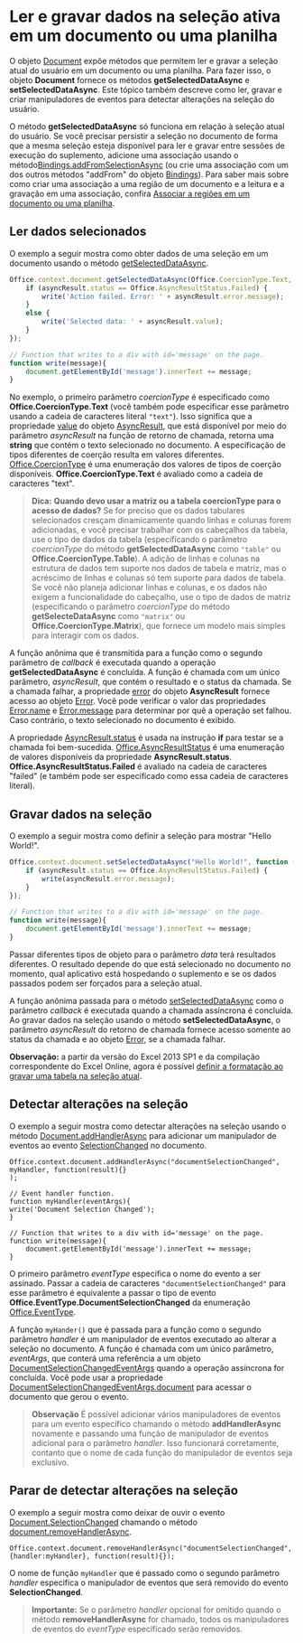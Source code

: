 
# <a name="read-and-write-data-to-the-active-selection-in-a-document-or-spreadsheet"></a>Ler e gravar dados na seleção ativa em um documento ou uma planilha

O objeto [Document](http://dev.office.com/reference/add-ins/shared/document) expõe métodos que permitem ler e gravar a seleção atual do usuário em um documento ou uma planilha. Para fazer isso, o objeto **Document** fornece os métodos **getSelectedDataAsync** e **setSelectedDataAsync**. Este tópico também descreve como ler, gravar e criar manipuladores de eventos para detectar alterações na seleção do usuário.

O método **getSelectedDataAsync** só funciona em relação à seleção atual do usuário. Se você precisar persistir a seleção no documento de forma que a mesma seleção esteja disponível para ler e gravar entre sessões de execução do suplemento, adicione uma associação usando o método[Bindings.addFromSelectionAsync](http://msdn.microsoft.com/en-us/library/edc99214-e63e-43f2-9392-97ead42fc155.aspx) (ou crie uma associação com um dos outros métodos "addFrom" do objeto [Bindings](http://msdn.microsoft.com/en-us/library/09979e31-3bfb-45be-adda-0f7cc2db1fe1.aspx)). Para saber mais sobre como criar uma associação a uma região de um documento e a leitura e a gravação em uma associação, confira [Associar a regiões em um documento ou uma planilha](../../docs/develop/bind-to-regions-in-a-document-or-spreadsheet.md).


## <a name="read-selected-data"></a>Ler dados selecionados


O exemplo a seguir mostra como obter dados de uma seleção em um documento usando o método [getSelectedDataAsync](../../reference/shared/document.getselecteddataasync.md).


```js
Office.context.document.getSelectedDataAsync(Office.CoercionType.Text, function (asyncResult) {
    if (asyncResult.status == Office.AsyncResultStatus.Failed) {
        write('Action failed. Error: ' + asyncResult.error.message);
    }
    else {
        write('Selected data: ' + asyncResult.value);
    }
});

// Function that writes to a div with id='message' on the page.
function write(message){
    document.getElementById('message').innerText += message; 
}
```

No exemplo, o primeiro parâmetro _coercionType_ é especificado como **Office.CoercionType.Text** (você também pode especificar esse parâmetro usando a cadeia de caracteres literal `"text"`). Isso significa que a propriedade [value](../../reference/shared/asyncresult.status.md) do objeto [AsyncResult](http://dev.office.com/reference/add-ins/shared/asyncresult), que está disponível por meio do parâmetro _asyncResult_ na função de retorno de chamada, retorna uma **string** que contém o texto selecionado no documento. A especificação de tipos diferentes de coerção resulta em valores diferentes. [Office.CoercionType](http://dev.office.com/reference/add-ins/shared/coerciontype-enumeration) é uma enumeração dos valores de tipos de coerção disponíveis. **Office.CoercionType.Text** é avaliado como a cadeia de caracteres "text".


 >**Dica:**   **Quando devo usar a matriz ou a tabela coercionType para o acesso de dados?** Se for preciso que os dados tabulares selecionados cresçam dinamicamente quando linhas e colunas forem adicionadas, e você precisar trabalhar com os cabeçalhos da tabela, use o tipo de dados da tabela (especificando o parâmetro _coercionType_ do método **getSelectedDataAsync** como `"table"` ou **Office.CoercionType.Table**). A adição de linhas e colunas na estrutura de dados tem suporte nos dados de tabela e matriz, mas o acréscimo de linhas e colunas só tem suporte para dados de tabela. Se você não planeja adicionar linhas e colunas, e os dados não exigem a funcionalidade do cabeçalho, use o tipo de dados de matriz (especificando o parâmetro _coercionType_ do método **getSelecteDataAsync** como `"matrix"` ou **Office.CoercionType.Matrix**), que fornece um modelo mais simples para interagir com os dados.

A função anônima que é transmitida para a função como o segundo parâmetro de _callback_ é executada quando a operação **getSelectedDataAsync** é concluída. A função é chamada com um único parâmetro, _asyncResult_, que contém o resultado e o status da chamada. Se a chamada falhar, a propriedade [error](../../reference/shared/asyncresult.context.md) do objeto **AsyncResult** fornece acesso ao objeto [Error](http://dev.office.com/reference/add-ins/shared/error). Você pode verificar o valor das propriedades [Error.name](../../reference/shared/error.name.md) e [Error.message](../../reference/shared/error.message.md) para determinar por quê a operação set falhou. Caso contrário, o texto selecionado no documento é exibido.

A propriedade [AsyncResult.status](../../reference/shared/asyncresult.error.md) é usada na instrução **if** para testar se a chamada foi bem-sucedida. [Office.AsyncResultStatus](http://dev.office.com/reference/add-ins/shared/asyncresultstatus-enumeration) é uma enumeração de valores disponíveis da propriedade **AsyncResult.status**. **Office.AsyncResultStatus.Failed** é avaliado na cadeia de caracteres "failed" (e também pode ser especificado como essa cadeia de caracteres literal).


## <a name="write-data-to-the-selection"></a>Gravar dados na seleção


O exemplo a seguir mostra como definir a seleção para mostrar "Hello World!".


```js
Office.context.document.setSelectedDataAsync("Hello World!", function (asyncResult) {
    if (asyncResult.status == Office.AsyncResultStatus.Failed) {
        write(asyncResult.error.message);
    }
});

// Function that writes to a div with id='message' on the page.
function write(message){
    document.getElementById('message').innerText += message; 
}
```

Passar diferentes tipos de objeto para o parâmetro _data_ terá resultados diferentes. O resultado depende do que está selecionado no documento no momento, qual aplicativo está hospedando o suplemento e se os dados passados podem ser forçados para a seleção atual.

A função anônima passada para o método [setSelectedDataAsync](../../reference/shared/document.setselecteddataasync.md) como o parâmetro _callback_ é executada quando a chamada assíncrona é concluída. Ao gravar dados na seleção usando o método **setSelectedDataAsync**, o parâmetro _asyncResult_ do retorno de chamada fornece acesso somente ao status da chamada e ao objeto [Error](http://dev.office.com/reference/add-ins/shared/error), se a chamada falhar.

 **Observação:** a partir da versão do Excel 2013 SP1 e da compilação correspondente do Excel Online, agora é possível [definir a formatação ao gravar uma tabela na seleção atual](../../docs/excel/format-tables-in-add-ins-for-excel.md).


## <a name="detect-changes-in-the-selection"></a>Detectar alterações na seleção


O exemplo a seguir mostra como detectar alterações na seleção usando o método [Document.addHandlerAsync](../../reference/shared/document.addhandlerasync.md) para adicionar um manipulador de eventos ao evento [SelectionChanged](../../reference/shared/document.selectionchanged.event.md) no documento.


```
Office.context.document.addHandlerAsync("documentSelectionChanged", myHandler, function(result){} 
);

// Event handler function.
function myHandler(eventArgs){
write('Document Selection Changed');
}

// Function that writes to a div with id='message' on the page.
function write(message){
    document.getElementById('message').innerText += message; 
}
```

O primeiro parâmetro _eventType_ especifica o nome do evento a ser assinado. Passar a cadeia de caracteres `"documentSelectionChanged"` para esse parâmetro é equivalente a passar o tipo de evento **Office.EventType.DocumentSelectionChanged** da enumeração [Office.EventType](http://dev.office.com/reference/add-ins/shared/eventtype-enumeration).

A função `myHander()` que é passada para a função como o segundo parâmetro _handler_ é um manipulador de eventos executado ao alterar a seleção no documento. A função é chamada com um único parâmetro, _eventArgs_, que conterá uma referência a um objeto [DocumentSelectionChangedEventArgs](../../reference/shared/document.selectionchangedeventargs.md) quando a operação assíncrona for concluída. Você pode usar a propriedade [DocumentSelectionChangedEventArgs.document](../../reference/shared/document.selectionchangedeventargs.document.md) para acessar o documento que gerou o evento.


 >**Observação**  É possível adicionar vários manipuladores de eventos para um evento específico chamando o método **addHandlerAsync** novamente e passando uma função de manipulador de eventos adicional para o parâmetro _handler_. Isso funcionará corretamente, contanto que o nome de cada função do manipulador de eventos seja exclusivo.


## <a name="stop-detecting-changes-in-the-selection"></a>Parar de detectar alterações na seleção


O exemplo a seguir mostra como deixar de ouvir o evento [Document.SelectionChanged](../../reference/shared/document.selectionchanged.event.md) chamando o método [document.removeHandlerAsync](../../reference/shared/document.removehandlerasync.md).


```
Office.context.document.removeHandlerAsync("documentSelectionChanged", {handler:myHandler}, function(result){});
```

O nome de função `myHandler` que é passado como o segundo parâmetro _handler_ especifica o manipulador de eventos que será removido do evento **SelectionChanged**.


 >**Importante:**  Se o parâmetro _handler_ opcional for omitido quando o método **removeHandlerAsync** for chamado, todos os manipuladores de eventos do _eventType_ especificado serão removidos.

